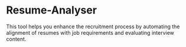 # Resume-Analyser
This tool helps you enhance the recruitment process by automating the alignment of resumes with job requirements and evaluating interview content.
